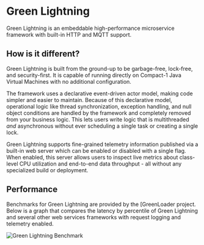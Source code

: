 # Green Lightning
Green Lightning is an embeddable high-performance microservice framework with built-in HTTP and MQTT support.

## How is it different?
Green Lightning is built from the ground-up to be garbage-free, lock-free, and security-first. It is capable of running directly on Compact-1 Java Virtual Machines with no additional configuration.

The framework uses a declarative event-driven actor model, making code simpler and easier to maintain. Because of this declarative model, operational logic like thread synchronization, exception handling, and null object conditions are handled by the framework and completely removed from your business logic. This lets users write logic that is multithreaded *and* asynchronous without ever scheduling a single task or creating a single lock.

Green Lightning supports fine-grained telemetry information published via a built-in web server which can be enabled or disabled with a single flag. When enabled, this server allows users to inspect live metrics about class-level CPU utilization and end-to-end data throughput - all without any specialized build or deployment.

## Performance
Benchmarks for Green Lightning are provided by the [GreenLoader project. Below is a graph that compares the latency by percentile of Green Lightning and several other web services frameworks with request logging and telemetry enabled.

![Green Lightning Benchmark](https://objectcomputing.github.io/GreenLightning/assets/images/benchmark.png)
